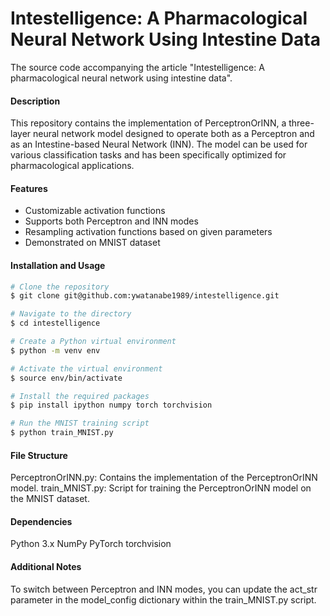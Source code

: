 # Intestelligence: A Pharmacological Neural Network Using Intestine Data
The source code accompanying the article "Intestelligence: A pharmacological neural network using intestine data".

#### Description
This repository contains the implementation of PerceptronOrINN, a three-layer neural network model designed to operate both as a Perceptron and as an Intestine-based Neural Network (INN). The model can be used for various classification tasks and has been specifically optimized for pharmacological applications.

#### Features
- Customizable activation functions
- Supports both Perceptron and INN modes
- Resampling activation functions based on given parameters
- Demonstrated on MNIST dataset

#### Installation and Usage
``` bash
# Clone the repository
$ git clone git@github.com:ywatanabe1989/intestelligence.git

# Navigate to the directory
$ cd intestelligence

# Create a Python virtual environment
$ python -m venv env

# Activate the virtual environment
$ source env/bin/activate

# Install the required packages
$ pip install ipython numpy torch torchvision

# Run the MNIST training script
$ python train_MNIST.py
```

#### File Structure
PerceptronOrINN.py: Contains the implementation of the PerceptronOrINN model.
train_MNIST.py: Script for training the PerceptronOrINN model on the MNIST dataset.

#### Dependencies
Python 3.x
NumPy
PyTorch
torchvision

#### Additional Notes
To switch between Perceptron and INN modes, you can update the act_str parameter in the model_config dictionary within the train_MNIST.py script.
